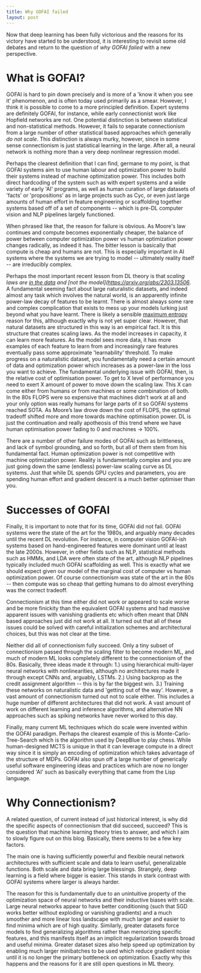 ```yaml
---
title: Why GOFAI failed
layout: post
---
```


Now that deep learning has been fully victorious and the reasons for its victory have started to be understood, it is interesting to revisit some old debates and return to the question of *why GOFAI failed* with a new perspective.

# What is GOFAI?

GOFAI is hard to pin down precisely and is more of a 'know it when you see it' phenomenon, and is often today used primarily as a smear. However, I think it is possible to come to a more principled definition. Expert systems are definitely GOFAI, for instance, while early connectionist work like Hopfield networks are not. One potential distinction is between statistical and non-statistical methods. However, it fails to separate connectionism from a large number of other statistical based approaches which generally *do not scale*. This distinction is always murky, however, since in some sense connectionism is just statistical learning in the large. After all, a neural network is nothing more than a very deep nonlinear regression model.

Perhaps the clearest definition that I can find, germane to my point, is that GOFAI systems aim to use human labour and optimization power to build their systems instead of machine optimization power. This includes both direct hardcoding of the system such as with expert systems and a wide variety of early 'AI' programs, as well as human curation of large datasets of 'facts' or 'propositions' as in large projects such as Cyc, or even just large amounts of human effort in feature engineering or scaffolding together systems based off of a set of components -- which is  pre-DL computer vision and NLP pipelines largely functioned.

When phrased like that, the reason for failure is obvious. As Moore's law continues and compute becomes exponentially cheaper, the balance of power between computer optimization power vs human optimization power changes radically, as indeed it has. The bitter lesson is basically that compute is cheap and humans are not. This is especially important in AI systems where the systems we are trying to model -- ultimately reality itself -- are irreducibly complex.

Perhaps the most important recent lesson from DL theory is that *scaling laws are [in the data](https://arxiv.org/abs/2210.16859) and [not the model](https://arxiv.org/abs/2303.13506*. A fundamental seeming fact about large naturalistic datasets, and indeed almost any task which involves the natural world, is an apparently infinite power-law decay of features to be learnt. There is almost always some rare and complex complication that exists to mess up your models lurking just beyond what you have learnt. There is likely a sensible [maximum entropy](https://onlinelibrary.wiley.com/doi/10.1111/j.1420-9101.2009.01775.x) reason for this, although exactly why is not yet super clear. However, that natural datasets are structured in this way is an empirical fact. It is this structure that creates scaling laws. As the model increases in capacity, it can learn more features. As the model sees more data, it has more examples of each feature to learn from and increasingly rare features eventually pass some approximate 'learnability' threshold. To make progress on a naturalistic dataset, you fundamentally need a certain amount of data and optimization power which increases as a power-law in the loss you want to achieve. The fundamental underlying issue with GOFAI, then, is the relative cost of optimisation power. To get to X level of performance you need to exert X amount of power to move down the scaling law. This X can come either from humans or from machines or some combination of both. In the 80s FLOPS were so expensive that machines didn’t work at all and your only option was really humans for large parts of it so GOFAI systems reached SOTA. As Moore’s law drove down the cost of FLOPS, the optimal tradeoff shifted more and more towards machine optimisation power. DL is just the continuation and really apotheosis of this trend where we have human optimisation power fading to 0 and machines -> 100%.

There are a number of other failure modes of GOFAI such as brittleness, and lack of symbol grounding, and so forth, but all of them stem from his fundamental fact. Human optimization power is not competitive with machine optimization power. Reality is fundamentally complex and you are just going down the same (endless) power-law scaling curve as DL systems. Just that while DL spends GPU cycles and parameters, you are spending human effort and gradient descent is a much better optimiser than you.

# Successes of GOFAI

Finally, it is important to note that for its time, GOFAI did not fail. GOFAI systems were the state of the art for the 1980s, and arguably many decades until the recent DL revolution. For instance, in computer vision GOFAI-ish systems based on hand-engineered features were dominant until at least the late 2000s. However, in other fields such as NLP, statistical methods such as HMMs, and LDA were often state of the art, although NLP pipelines typically included much GOFAI scaffolding as well. This is exactly what we should expect given our model of the marginal cost of computer vs human optimization power. Of course connectionism was state of the art in the 80s -- then compute was so cheap that getting humans to do almost everything was the correct tradeoff.

Connectionism at this time either did not work or appeared to scale worse and be more finickity than the equivalent GOFAI systems and had massive apparent issues with vanishing gradients etc which often meant that DNN based approaches just did not work at all. It turned out that all of these issues could be solved with careful initialization schemes and architectural choices, but this was not clear at the time.

Neither did all of connectionism fully succeed. Only a tiny subset of connectionism passed through the scaling filter to become modern ML, and much of modern ML looks completely different to the connectionism of the 80s. Basically, three ideas made it through: 1.) using hierarchical multi-layer neural networks with nonlinearities, although no architectures made it through except CNNs and, arguably, LSTMs. 2.) Using backprop as the credit assignment algorithm -- this is by far the biggest win. 3.) Training these networks on naturalistic data and 'getting out of the way'. However, a vast amount of connectionism turned out not to scale either. This includes a huge number of different architectures that did not work. A vast amount of work on different learning and inference algorithms, and alternative NN approaches such as spiking networks have never worked to this day.


Finally, many current ML techniques which do scale were invented within the GOFAI paradigm. Perhaps the clearest example of this is Monte-Carlo-Tree-Search which is the algorithm used by DeepBlue to play chess. While human-designed MCTS is unique in that it can leverage compute in a direct way since it is simply an encoding of optimization which takes advantage of the structure of MDPs. GOFAI also spun off a large number of generically useful software engineering ideas and practices which are now no longer considered 'AI' such as basically everything that came from the Lisp language.

# Why Connectionism?

A related question, of current instead of just historical interest, is why did the specific aspects of connectionism that did succeed, succeed? This is the question that machine learning theory tries to answer, and which I aim to slowly figure out on this blog. Basically, there seems to be a few key factors.

The main one is having sufficiently powerful and flexible neural network architectures with sufficient scale and data to learn useful, generalizable functions. Both scale and data bring large blessings. Strangely, deep learning is a field where bigger is easier. This stands in stark contrast with GOFAI systems where larger is always harder.

The reason for this is fundamentally due to an unintuitive property of the optimization space of neural networks and their inductive biases with scale. Large neural networks appear to have better conditioning (such that SGD works better without exploding or vanishing gradients) and a much smoother and more linear loss landscape with much larger and easier to find minima which are of high quality. Similarly, greater datasets force models to find generalizing algorithms rather than memorizing specific features, and this manifests itself as an implicit regularization towards broad and useful minima. Greater dataset sizes also help speed up optimization by enabling much larger minibatches to be used which reduce gradient noise until it is no longer the primary bottleneck on optimization. Exactly why this happens and the reasons for it are still open questions in ML theory.
